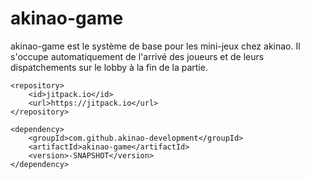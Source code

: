 # akinao-game

akinao-game est le système de base pour les mini-jeux chez akinao. Il s'occupe automatiquement de l'arrivé des joueurs et de leurs dispatchements sur le lobby à la fin de la partie.

	<repository>
		<id>jitpack.io</id>
		<url>https://jitpack.io</url>
	</repository>
  
  	<dependency>
	    <groupId>com.github.akinao-development</groupId>
	    <artifactId>akinao-game</artifactId>
	    <version>-SNAPSHOT</version>
	</dependency>
